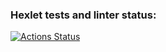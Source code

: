 ### Hexlet tests and linter status:
[![Actions Status](https://github.com/Ecool88/frontend-project-12/workflows/hexlet-check/badge.svg)](https://github.com/Ecool88/frontend-project-12/actions)